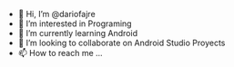 - 👋 Hi, I’m @dariofajre
- 👀 I’m interested in Programing
- 🌱 I’m currently learning Android
- 💞️ I’m looking to collaborate on Android Studio Proyects
- 📫 How to reach me ...

<!---
dariofajre/dariofajre is a ✨ special ✨ repository because its `README.md` (this file) appears on your GitHub profile.
You can click the Preview link to take a look at your changes.
--->
